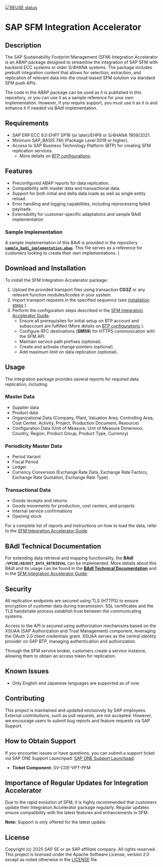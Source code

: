 [![REUSE status](https://api.reuse.software/badge/github.com/SAP-samples/sap-sfm-integration-accelerator)](https://api.reuse.software/info/github.com/SAP-samples/sap-sfm-integration-accelerator)

# SAP SFM Integration Accelerator


## Description

The SAP Sustainability Footprint Management (SFM) Integration Accelerator is an ABAP package designed to streamline the integration of SAP SFM with backend ECC systems or older S/4HANA systems. The package includes prebuilt integration content that allows for selection, extraction, and replication of relevant data into the cloud-based SFM solution via standard SFM push APIs.

The code in the ABAP package can be used as it is published in this repository, or you can use it as a sample reference for your own implementation. However, if you require support, you must use it as it is and enhance it if needed via BAdI implementation.

## Requirements

- SAP ERP ECC 6.0 EHP7 SP16 (or later)/EHP8 or S/4HANA 1909/2021.
- Minimum SAP\_BASIS 740 (Package Level 0019 or higher).
- Access to SAP Business Technology Platform (BTP) for creating SFM replication services.
  - More details on [BTP configurations](https://help.sap.com/docs/sustainability-footprint-management/sap-sustainability-footprint-management-b3e39aed098c41a2b0d49db0caf80711/initial-setup).

## Features

- Preconfigured ABAP reports for data replication.
- Compatibility with master data and transactional data.
- Support for both initial and delta data loads as well as single entity reload.
- Error handling and logging capabilities, including reprocessing failed payloads.
- Extensibility for customer-specific adaptations and sample BAdI implementation

### **Sample Implementation**
A sample implementation of this BAdI is provided in the repository **[`sample_badi_implementation.abap`](sfm-integration-enhancements-samples/sample%20badi%20implementation.abap)**. This file serves as a reference for customers looking to create their own implementations.
)

## Download and Installation

To install the SFM Integration Accelerator package:

1. Upload the provided transport files using transaction **CG3Z** or any relevant function modules/tcodes in your system.
2. Import transport requests in the specified sequence (see [installation steps](sfm-abap-technical-objects/readme.md) ).
3. Perform the configuration steps described in the [SFM Integration Accelerator Guide](Documentation/SAP_VP_SFM_Integration%20Accelerator_ConfigGuide_v2_0.pdf).
   - Ensure all prerequisites for initial setup on BTP account and subaccount are fulfilled (More details on [BTP configurations](https://help.sap.com/docs/sustainability-footprint-management/sap-sustainability-footprint-management-b3e39aed098c41a2b0d49db0caf80711/initial-setup) ).
   - Configure RFC destinations (**SM59**) for HTTPS communication with the SFM API.
   - Maintain service path prefixes (optional).
   - Create and activate change pointers (optional).
   - Add maximum limit on data replication (optional).
   

## Usage

The integration package provides several reports for required data replication, including:

### **Master Data**

- Supplier data
- Product data
- Organizational Data (Company, Plant, Valuation Area, Controlling Area, Cost Center, Activity, Project, Production Document, Resource)
- Configuration Data (Unit of Measure, Unit of Measure Dimension, Country, Region, Product Group, Product Type, Currency)

### **Periodicity Master Data**

- Period Variant
- Fiscal Period
- Ledger
- Currency Conversion (Exchange Rate Data, Exchange Rate Factors, Exchange Rate Quotation, Exchange Rate Type)

### **Transactional Data**

- Goods receipts and returns
- Goods movements for production, cost centers, and projects
- Internal service confirmations
- Opening stock

For a complete list of reports and instructions on how to load the data, refer to the [SFM Integration Accelerator Guide](Documentation/SAP_VP_SFM_Integration%20Accelerator_ConfigGuide_v2_0.pdf).

## BAdI Technical Documentation

For extending data retrieval and mapping functionality, the **BAdI `/VPCOE/ADJUST_DATA_RETRIEVAL`** can be implemented. More details about this BAdI and its usage can be found in the **[BAdI Technical Documentation](sfm-integration-enhancements-samples/badi-documentation)** and in the [SFM Integration Accelerator Guide](Documentation/SAP_VP_SFM_Integration%20Accelerator_ConfigGuide_v2_0.pdf).

## Security

All replication endpoints are secured using TLS (HTTPS) to ensure encryption of customer data during transmission.
SSL certificates and the TLS handshake process establish trust between the communicating systems.

Access to the API is secured using authorization mechanisms based on the XSUAA (SAP Authorization and Trust Management) component, leveraging the OAuth 2.0 client credentials grant.
XSUAA serves as the central identity provider on SAP BTP, managing authentication and authorization.

Through the SFM service broker, customers create a service instance, allowing them to obtain an access token for replication.

## Known Issues

- Only English and Japanese languages are supported as of now.

## Contributing

This project is maintained and updated exclusively by SAP employees. External contributions, such as pull requests, are not accepted. However, we encourage users to submit bug reports and feature requests via SAP Support.


## How to Obtain Support

If you encounter issues or have questions, you can submit a support ticket via SAP ONE Support Launchpad: [SAP ONE Support Launchpad](https://support.sap.com/en/index.html):

- **Ticket Component:** SV-COE-VPT-PFM

## Importance of Regular Updates for Integration Accelerator

Due to the rapid evolution of SFM, it is highly recommended that customers update their Integration Accelerator package regularly. Regular updates ensure compatibility with the latest features and enhancements in SFM.

**Note:** Support is only offered for the latest update.

## License

Copyright (c) 2025 SAP SE or an SAP affiliate company. All rights reserved. This project is licensed under the Apache Software License, version 2.0 except as noted otherwise in the [LICENSE](LICENSE) file.

